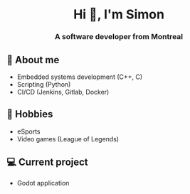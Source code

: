 <h1 align="center">Hi 👋, I'm Simon</h1>
<h3 align="center">A software developer from Montreal</h3>

## 💬 About me
- Embedded systems development (C++, C)
- Scripting (Python)
- CI/CD (Jenkins, Gitlab, Docker)

## 📅 Hobbies
- eSports
- Video games (League of Legends)

## 💻 Current project
- Godot application
